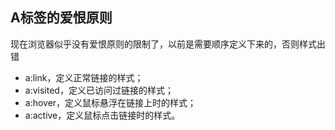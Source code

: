 ## A标签的爱恨原则

现在浏览器似乎没有爱恨原则的限制了，以前是需要顺序定义下来的，否则样式出错

- a:link，定义正常链接的样式；
- a:visited，定义已访问过链接的样式；
- a:hover，定义鼠标悬浮在链接上时的样式；
- a:active，定义鼠标点击链接时的样式。
